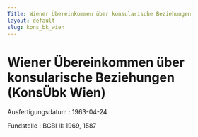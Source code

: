 ```yaml
---
Title: Wiener Übereinkommen über konsularische Beziehungen
layout: default
slug: kons_bk_wien
---
```


# Wiener Übereinkommen über konsularische Beziehungen (KonsÜbk Wien)

Ausfertigungsdatum
:   1963-04-24

Fundstelle
:   BGBl II: 1969, 1587

